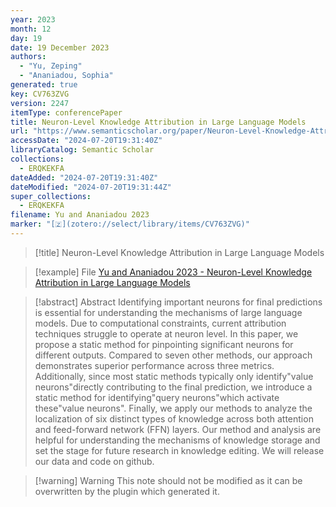 ```yaml
---
year: 2023
month: 12
day: 19
date: 19 December 2023
authors:
  - "Yu, Zeping"
  - "Ananiadou, Sophia"
generated: true
key: CV763ZVG
version: 2247
itemType: conferencePaper
title: Neuron-Level Knowledge Attribution in Large Language Models
url: "https://www.semanticscholar.org/paper/Neuron-Level-Knowledge-Attribution-in-Large-Models-Yu-Ananiadou/9af3c1be7a4cfd38f10b9373e4623f4b64d467cd"
accessDate: "2024-07-20T19:31:40Z"
libraryCatalog: Semantic Scholar
collections:
  - ERQKEKFA
dateAdded: "2024-07-20T19:31:40Z"
dateModified: "2024-07-20T19:31:44Z"
super_collections:
  - ERQKEKFA
filename: Yu and Ananiadou 2023
marker: "[🇿](zotero://select/library/items/CV763ZVG)"
---
```


> [!title] Neuron-Level Knowledge Attribution in Large Language Models

> [!example] File
> [Yu and Ananiadou 2023 - Neuron-Level Knowledge Attribution in Large Language Models](/Papers/PDFs/Yu%20and%20Ananiadou%202023%20-%20Neuron-Level%20Knowledge%20Attribution%20in%20Large%20Language%20Models.pdf)

> [!abstract] Abstract
> Identifying important neurons for final predictions is essential for understanding the mechanisms of large language models. Due to computational constraints, current attribution techniques struggle to operate at neuron level. In this paper, we propose a static method for pinpointing significant neurons for different outputs. Compared to seven other methods, our approach demonstrates superior performance across three metrics. Additionally, since most static methods typically only identify"value neurons"directly contributing to the final prediction, we introduce a static method for identifying"query neurons"which activate these"value neurons". Finally, we apply our methods to analyze the localization of six distinct types of knowledge across both attention and feed-forward network (FFN) layers. Our method and analysis are helpful for understanding the mechanisms of knowledge storage and set the stage for future research in knowledge editing. We will release our data and code on github.

>[!warning] Warning
> This note should not be modified as it can be overwritten by the plugin which generated it.

